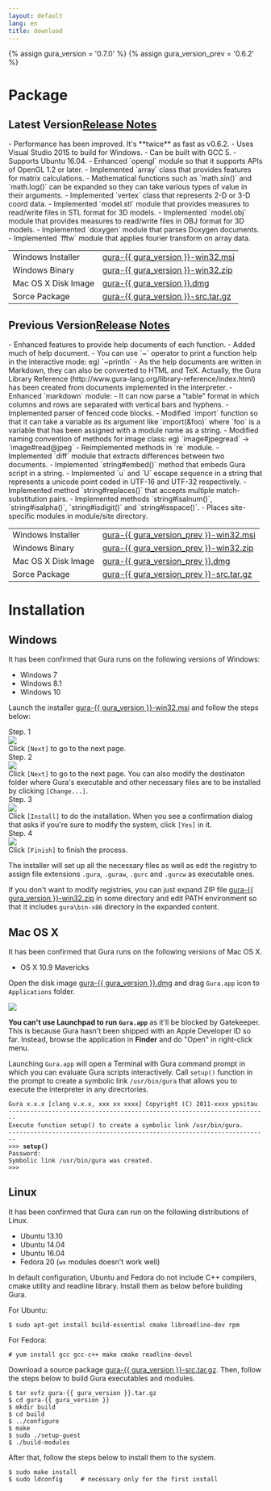 ```yaml
---
layout: default
lang: en
title: download
---
```

{% assign gura_version = '0.7.0' %}
{% assign gura_version_prev = '0.6.2' %}

# Package<a name="package"></a>

## Latest Version<a name="download-latest"></a><a class="btn btn-secondary float-right" data-toggle="collapse" href="#relnote-latest" role="button" aria-expanded="false" aria-controls="relnote-latest">Release Notes</a>

<div class="collapse bg-light p-2 mb-2" id="relnote-latest" markdown="1">
  - Performance has been improved. It's **twice** as fast as v0.6.2.
  - Uses Visual Studio 2015 to build for Windows.
  - Can be built with GCC 5.
  - Supports Ubuntu 16.04.
  - Enhanced `opengl` module so that it supports APIs of OpenGL 1.2 or later.
  - Implemented `array` class that provides features for matrix calculations.
  - Mathematical functions such as `math.sin()` and `math.log()` can be expanded so they can take various types of value in their arguments.
  - Implemented `vertex` class that represents 2-D or 3-D coord data.
  - Implemented `model.stl` module that provides measures to read/write files in STL format for 3D models.
  - Implemented `model.obj` module that provides measures to read/write files in OBJ format for 3D models.
  - Implemented `doxygen` module that parses Doxygen documents.
  - Implemented `fftw` module that applies fourier transform on array data.
</div>

<table class="table">
  <tr>
	<td>Windows Installer</td>
	<td><a href="https://github.com/gura-lang/gura/releases/download/v{{ gura_version }}/gura-{{ gura_version }}-win32.msi"
		   onClick="ga('send', 'event', 'download', 'click', 'gura-{{ gura_version }}-win32.msi');">gura-{{ gura_version }}-win32.msi</a></td>
  </tr>

  <tr>
	<td>Windows Binary</td>
	<td><a href="https://github.com/gura-lang/gura/releases/download/v{{ gura_version }}/gura-{{ gura_version }}-win32.zip"
		   onClick="ga('send', 'event', 'download', 'click', 'gura-{{ gura_version }}-win32.zip');">gura-{{ gura_version }}-win32.zip</a></td>
  </tr>

  <tr>
	<td>Mac OS X Disk Image</td>
	<td><a href="https://github.com/gura-lang/gura/releases/download/v{{ gura_version }}/gura-{{ gura_version }}.dmg"
		   onClick="ga('send', 'event', 'download', 'click', 'gura-{{ gura_version }}.dmg');">gura-{{ gura_version }}.dmg</a></td>
  </tr>

  <tr>
	<td>Sorce Package</td>
	<td><a href="https://github.com/gura-lang/gura/releases/download/v{{ gura_version }}/gura-{{ gura_version }}-src.tar.gz"
		   onClick="ga('send', 'event', 'download', 'click', 'gura-{{ gura_version }}-src.tar.gz');">gura-{{ gura_version }}-src.tar.gz</a></td>
  </tr>

</table>

## Previous Version<a name="download-previous"></a><a class="btn btn-secondary float-right" data-toggle="collapse" href="#relnote-previous" role="button" aria-expanded="false" aria-controls="relnote-previous">Release Notes</a>

<div class="collapse bg-light p-2 mb-2" id="relnote-previous" markdown="1">
  - Enhanced features to provide help documents of each function.
    - Added much of help document.
    - You can use `~` operator to print a function help in the interactive mode: eg) `~println`
    - As the help documents are written in Markdown, they can also be converted to HTML and TeX.
        Actually, the Gura Library Reference (http://www.gura-lang.org/library-reference/index.html) has been created from documents implemented in the interpreter.
  - Enhanced `markdown` module:
    - It can now parse a "table" format in which columns and rows are separated with vertical bars and hyphens.
    - Implemented parser of fenced code blocks.
  - Modified `import` function so that it can take a variable as its argument like `import(&foo)` where `foo` is a variable that has been assigned with a module name as a string.
  - Modified naming convention of methods for image class: eg) `image#jpegread` -> `image#read@jpeg`
  - Reimplemented methods in `re` module.
  - Implemented `diff` module that extracts differences between two documents.
  - Implemented `string#embed()` method that embeds Gura script in a string.
  - Implemented `u` and `U` escape sequence in a string that represents a unicode point coded in UTF-16 and UTF-32 respectively.
  - Implemented method `string#replaces()` that accepts multiple match-substitution pairs.
  - Implemented methods `string#isalnum()`, `string#isalpha()`, `string#isdigit()` and `string#isspace()`.
  - Places site-specific modules in module/site directory.
</div>

<table class="table">

<tr>
<td>Windows Installer</td>
<td><a href="https://github.com/gura-lang/gura/releases/download/v{{ gura_version_prev }}/gura-{{ gura_version_prev }}-win32.msi"
  onClick="ga('send', 'event', 'download', 'click', 'gura-{{ gura_version_prev }}-win32.msi');">gura-{{ gura_version_prev }}-win32.msi</a></td>
</tr>

<tr>
<td>Windows Binary</td>
<td><a href="https://github.com/gura-lang/gura/releases/download/v{{ gura_version_prev }}/gura-{{ gura_version_prev }}-win32.zip"
  onClick="ga('send', 'event', 'download', 'click', 'gura-{{ gura_version_prev }}-win32.zip');">gura-{{ gura_version_prev }}-win32.zip</a></td>
</tr>

<tr>
<td>Mac OS X Disk Image</td>
<td><a href="https://github.com/gura-lang/gura/releases/download/v{{ gura_version_prev }}/gura-{{ gura_version_prev }}.dmg"
  onClick="ga('send', 'event', 'download', 'click', 'gura-{{ gura_version_prev }}.dmg');">gura-{{ gura_version_prev }}.dmg</a></td>
</tr>

<tr>
<td>Sorce Package</td>
<td><a href="https://github.com/gura-lang/gura/releases/download/v{{ gura_version_prev }}/gura-{{ gura_version_prev }}-src.tar.gz"
  onClick="ga('send', 'event', 'download', 'click', 'gura-{{ gura_version_prev }}-src.tar.gz');">gura-{{ gura_version_prev }}-src.tar.gz</a></td>
</tr>

</table>

# Installation<a name="installation"></a>

## <i class="fab fa-windows mr-2"></i>Windows<a name="installation-windows"></a>

It has been confirmed that Gura runs on the following versions of Windows:

* Windows 7
* Windows 8.1
* Windows 10

Launch the installer
<a href="https://github.com/gura-lang/gura/releases/download/v{{ gura_version }}/gura-{{ gura_version }}-win32.msi"
  onClick="ga('send', 'event', 'download', 'click', 'gura-{{ gura_version }}-win32.msi');">gura-{{ gura_version }}-win32.msi</a> and follow the steps below:

<div class="card-deck">
  <div class="card mt-2 border-secondary">
	<div class="card-header text-white bg-secondary">Step. 1</div>
	<img class="card-img-top p-2" src="{{ topdir }}/assets/install-win32-step1.png" />
	<div class="card-body">
	  Click <code>[Next]</code> to go to the next page.
	</div>
  </div>
  <div class="card mt-2 border-secondary">
	<div class="card-header text-white bg-secondary">Step. 2</div>
	<img class="card-img-top p-2" src="{{ topdir }}/assets/install-win32-step2.png" />
	<div class="card-body">
	  Click <code>[Next]</code> to go to the next page. You can also modify the destinaton folder
	  where Gura's executable and other necessary files are to be installed by clicking <code>[Change...]</code>.
	</div>
  </div>
</div>

<div class="card-deck">
  <div class="card mt-2 border-secondary">
	<div class="card-header text-white bg-secondary">Step. 3</div>
	<img class="card-img-top p-2" src="{{ topdir }}/assets/install-win32-step3.png" />
	<div class="card-body">
	  Click <code>[Install]</code> to do the installation.
	  When you see a confirmation dialog that asks if you're sure to modify the system,
	  click <code>[Yes]</code> in it.
	</div>
  </div>
  <div class="card mt-2 border-secondary">
	<div class="card-header text-white bg-secondary">Step. 4</div>
	<img class="card-img-top p-2" src="{{ topdir }}/assets/install-win32-step4.png" />
	<div class="card-body">
	  Click <code>[Finish]</code> to finish the process.
	</div>
  </div>
</div>

<div class="mt-4" />

The installer will set up all the necessary files as well as edit the registry
to assign file extensions `.gura`, `.guraw`, `.gurc` and `.gurcw` as executable ones.

If you don't want to modify registries, you can just expand ZIP file
<a href="https://github.com/gura-lang/gura/releases/download/v{{ gura_version }}/gura-{{ gura_version }}-win32.zip"
  onClick="ga('send', 'event', 'download', 'click', 'gura-{{ gura_version }}-win32.zip');">gura-{{ gura_version }}-win32.zip</a>
  in some directory and edit PATH environment so that it includes `gura\bin-x86` directory in the expanded content.


## <i class="fab fa-apple mr-2"></i>Mac OS X<a name="installation-mac"></a>

It has been confirmed that Gura runs on the following versions of Mac OS X.

* OS X 10.9 Mavericks

Open the disk image
<a href="https://github.com/gura-lang/gura/releases/download/v{{ gura_version }}/gura-{{ gura_version }}.dmg"
  onClick="ga('send', 'event', 'download', 'click', 'gura-{{ gura_version }}.dmg');">gura-{{ gura_version }}.dmg</a>
and drag `Gura.app` icon to `Applications` folder.

<img src="{{ topdir }}/assets/install-macos.png" />

**You can't use Launchpad to run `Gura.app`** as it'll be blocked by Gatekeeper.
This is because Gura hasn't been shipped with an Apple Developer ID so far.
Instead, browse the application in **Finder** and do "Open" in right-click menu.

Launching `Gura.app` will open a Terminal with Gura command prompt
in which you can evaluate Gura scripts interactively.
Call `setup()` function in the prompt to create a symbolic link `/usr/bin/gura`
that allows you to execute the interpreter in any direcrtories.

<pre><code>Gura x.x.x [clang v.x.x, xxx xx xxxx] Copyright (C) 2011-xxxx ypsitau
------------------------------------------------------------------------
Execute function setup() to create a symbolic link /usr/bin/gura.
------------------------------------------------------------------------
>>> <strong>setup()</strong>
Password:
Symbolic link /usr/bin/gura was created.
>>>
</code></pre>


## <i class="fab fa-linux mr-2"></i>Linux<a name="installation-linux"></a>

It has been confirmed that Gura can run on the following distributions of Linux.

* Ubuntu 13.10
* Ubuntu 14.04
* Ubuntu 16.04
* Fedora 20 (`wx` modules doesn't work well)

In default configuration, Ubuntu and Fedora do not include C++ compilers, cmake utility and readline library.
Install them as below before building Gura.

For Ubuntu:

    $ sudo apt-get install build-essential cmake libreadline-dev rpm

For Fedora:

    # yum install gcc gcc-c++ make cmake readline-devel

Download a source package
<a href="https://github.com/gura-lang/gura/releases/download/v{{ gura_version }}/gura-{{ gura_version }}-src.tar.gz"
  onClick="ga('send', 'event', 'download', 'click', 'gura-{{ gura_version }}-src.tar.gz');">gura-{{ gura_version }}-src.tar.gz</a>.
Then, follow the steps below to build Gura executables and modules.

    $ tar xvfz gura-{{ gura_version }}.tar.gz
    $ cd gura-{{ gura_version }}
    $ mkdir build
    $ cd build
    $ ../configure
    $ make
    $ sudo ./setup-guest
    $ ./build-modules

After that, follow the steps below to install them to the system.

    $ sudo make install
    $ sudo ldconfig     # necessary only for the first install
